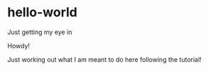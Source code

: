 # hello-world
Just getting my eye in

Howdy!

Just working out what I am meant to do here following the tutorial!
